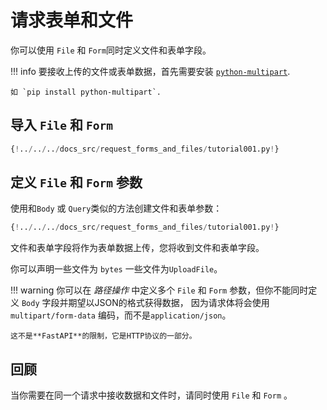 # 请求表单和文件

你可以使用 `File` 和 `Form`同时定义文件和表单字段。

!!! info
    要接收上传的文件或表单数据，首先需要安装 <a href="https://andrew-d.github.io/python-multipart/" class="external-link" target="_blank">`python-multipart`</a>.

    如 `pip install python-multipart`.

## 导入 `File` 和 `Form`

```Python hl_lines="1"
{!../../../docs_src/request_forms_and_files/tutorial001.py!}
```

## 定义 `File` 和 `Form` 参数

使用和`Body` 或 `Query`类似的方法创建文件和表单参数：

```Python hl_lines="8"
{!../../../docs_src/request_forms_and_files/tutorial001.py!}
```

文件和表单字段将作为表单数据上传，您将收到文件和表单字段。

你可以声明一些文件为 `bytes` 一些文件为`UploadFile`。

!!! warning
    你可以在 *路径操作*  中定义多个 `File` 和 `Form` 参数，但你不能同时定义 `Body` 字段并期望以JSON的格式获得数据， 因为请求体将会使用 `multipart/form-data` 编码，而不是`application/json`。

    这不是**FastAPI**的限制，它是HTTP协议的一部分。

## 回顾

当你需要在同一个请求中接收数据和文件时，请同时使用 `File` 和 `Form` 。

